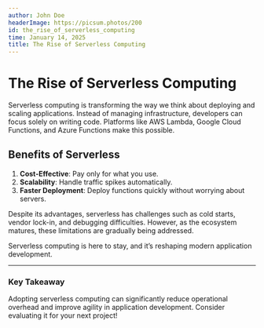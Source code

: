 ```yaml
---
author: John Doe
headerImage: https://picsum.photos/200
id: the_rise_of_serverless_computing
time: January 14, 2025
title: The Rise of Serverless Computing
---
```


# The Rise of Serverless Computing

Serverless computing is transforming the way we think about deploying and scaling applications. Instead of managing infrastructure, developers can focus solely on writing code. Platforms like AWS Lambda, Google Cloud Functions, and Azure Functions make this possible.

## Benefits of Serverless

1. **Cost-Effective**: Pay only for what you use.
2. **Scalability**: Handle traffic spikes automatically.
3. **Faster Deployment**: Deploy functions quickly without worrying about servers.

Despite its advantages, serverless has challenges such as cold starts, vendor lock-in, and debugging difficulties. However, as the ecosystem matures, these limitations are gradually being addressed.

Serverless computing is here to stay, and it’s reshaping modern application development.

---

### **Key Takeaway**

Adopting serverless computing can significantly reduce operational overhead and improve agility in application development. Consider evaluating it for your next project!